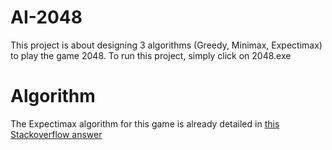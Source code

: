 # AI-2048
This project is about designing 3 algorithms (Greedy, Minimax, Expectimax) to play the game 2048. 
To run this project, simply click on 2048.exe

# Algorithm
The Expectimax algorithm for this game is already detailed in [this Stackoverflow answer](http://stackoverflow.com/a/22498940/1204143)
